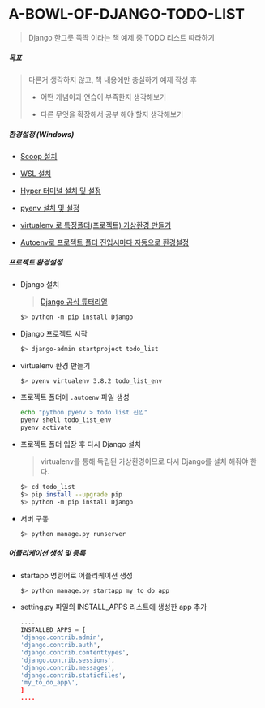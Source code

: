 # A-BOWL-OF-DJANGO-TODO-LIST

> Django 한그릇 뚝딱 이라는 책 예제 중 TODO 리스트 따라하기



##### 목표

> 다른거 생각하지 않고, 책 내용에만 충실하기
> 예제 작성 후
>
> - 어떤 개념이과 연습이 부족한지 생각해보기
>
> - 다른 무엇을 확장해서 공부 해야 할지 생각해보기



##### 환경설정 (Windows)

- [Scoop 설치](https://github.com/jjori-master/pre-blog/blob/master/dev-env/%5B%ED%99%98%EA%B2%BD%EC%84%A4%EC%A0%95%5D%20(%ED%95%84%EC%88%98)%20Scoop%20%EC%84%A4%EC%B9%98.md)

- [WSL 설치](https://github.com/jjori-master/pre-blog/blob/master/dev-env/%5B%ED%99%98%EA%B2%BD%EC%84%A4%EC%A0%95%5D%20(%ED%95%84%EC%88%98)%20WSL%20%EC%84%A4%EC%B9%98.md)

- [Hyper 터미널 설치 및 설정](https://github.com/jjori-master/pre-blog/blob/master/dev-env/%5B%EC%83%9D%EC%82%B0%EC%84%B1%5D%20(%EC%84%A0%ED%83%9D)%20Hyper%20%ED%84%B0%EB%AF%B8%EB%84%90%20%EC%84%A4%EC%B9%98%20%EB%B0%8F%20%EC%84%A4%EC%A0%95.md)

- [pyenv 설치 및 설정](https://github.com/jjori-master/pre-blog/blob/master/dev-env/%5B%EA%B0%9C%EB%B0%9C%ED%99%98%EA%B2%BD%5D%20(%ED%95%84%EC%88%98)%20pyenv%EB%A1%9C%20python%20%ED%99%98%EA%B2%BD%EC%84%A4%EC%A0%95.md)

- [virtualenv 로 특정폴더(프로젝트) 가상환경 만들기](https://github.com/jjori-master/pre-blog/blob/master/dev-env/%5B%EA%B0%9C%EB%B0%9C%ED%99%98%EA%B2%BD%5D%20(%ED%95%84%EC%88%98)%20Virtualenv%20%EB%A1%9C%20%ED%8A%B9%EC%A0%95%ED%8F%B4%EB%8D%94(%ED%94%84%EB%A1%9C%EC%A0%9D%ED%8A%B8)%20%EA%B0%80%EC%83%81%ED%99%98%EA%B2%BD%20%EB%A7%8C%EB%93%A4%EA%B8%B0.md)

- [Autoenv로 프로젝트 폴더 진입시마다 자동으로 환경설정](https://github.com/jjori-master/pre-blog/blob/master/dev-env/%5B%ED%99%98%EA%B2%BD%EC%84%A4%EC%A0%95%5D%20(%ED%95%84%EC%88%98)%20Autoenv%EB%A1%9C%20%ED%94%84%EB%A1%9C%EC%A0%9D%ED%8A%B8%20%ED%8F%B4%EB%8D%94%20%EC%A7%84%EC%9E%85%EC%8B%9C%EB%A7%88%EB%8B%A4%20%EC%9E%90%EB%8F%99%EC%9C%BC%EB%A1%9C%20%ED%99%98%EA%B2%BD%EC%84%A4%EC%A0%95.md)

  

##### 프로젝트 환경설정

- Django 설치

  > [Django 공식 튜터리얼](https://docs.djangoproject.com/ko/3.0/intro/tutorial01/)

  ```bash
  $> python -m pip install Django 
  ```

- Django 프로젝트 시작

  ```bash
  $> django-admin startproject todo_list
  ```

- virtualenv 환경 만들기

  ```bash
  $> pyenv virtualenv 3.8.2 todo_list_env
  ```

- 프로젝트 폴더에 `.autoenv` 파일 생성

  ```bash
  echo "python pyenv > todo list 진입"
  pyenv shell todo_list_env
  pyenv activate
  ```

- 프로젝트 폴더 입장 후 다시 Django 설치

  > virtualenv를 통해 독립된 가상환경이므로 다시 Django를 설치 해줘야 한다.

  ```bash
  $> cd todo_list
  $> pip install --upgrade pip
  $> python -m pip install Django
  ```

- 서버 구동

  ```bash
  $> python manage.py runserver
  ```

  

##### 어플리케이션 생성 및 등록

- startapp 명령어로 어플리케이션 생성

  ```bash
  $> python manage.py startapp my_to_do_app
  ```

- setting.py  파일의 INSTALL_APPS 리스트에 생성한 app 추가

  ```python
  ....
  INSTALLED_APPS = [
  'django.contrib.admin',
  'django.contrib.auth',
  'django.contrib.contenttypes',
  'django.contrib.sessions',
  'django.contrib.messages',
  'django.contrib.staticfiles',
  'my_to_do_app\',
  ]
  ....
  ```